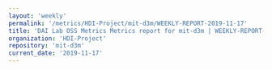 ```yaml
---
layout: 'weekly'
permalink: '/metrics/HDI-Project/mit-d3m/WEEKLY-REPORT-2019-11-17'
title: 'DAI Lab OSS Metrics Metrics report for mit-d3m | WEEKLY-REPORT-2019-11-17'
organization: 'HDI-Project'
repository: 'mit-d3m'
current_date: '2019-11-17'
---
```

